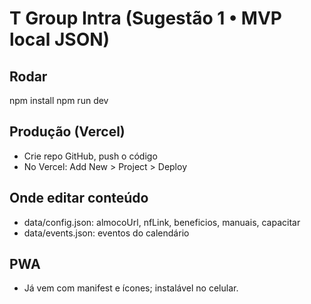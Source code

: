# T Group Intra (Sugestão 1 • MVP local JSON)

## Rodar
npm install
npm run dev

## Produção (Vercel)
- Crie repo GitHub, push o código
- No Vercel: Add New > Project > Deploy

## Onde editar conteúdo
- data/config.json: almocoUrl, nfLink, beneficios, manuais, capacitar
- data/events.json: eventos do calendário

## PWA
- Já vem com manifest e ícones; instalável no celular.
